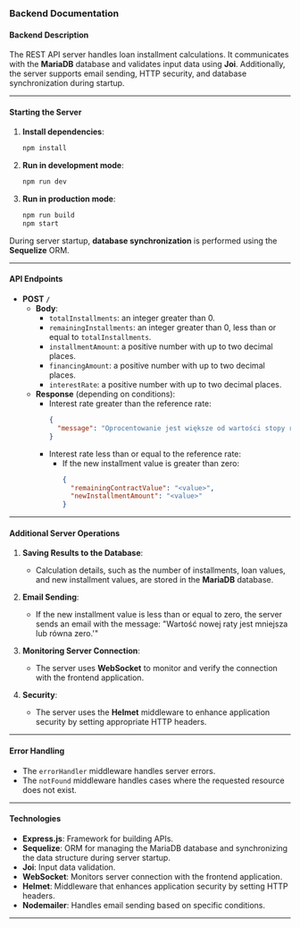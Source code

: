 ### Backend Documentation

#### **Backend Description**

The REST API server handles loan installment calculations. It communicates with the **MariaDB** database and validates input data using **Joi**. Additionally, the server supports email sending, HTTP security, and database synchronization during startup.

---

#### **Starting the Server**

1. **Install dependencies**:
   ```bash
   npm install
   ```
2. **Run in development mode**:
   ```bash
   npm run dev
   ```
3. **Run in production mode**:
   ```bash
   npm run build
   npm start
   ```

During server startup, **database synchronization** is performed using the **Sequelize** ORM.

---

#### **API Endpoints**

- **POST `/`**
  - **Body**:
    - `totalInstallments`: an integer greater than 0.
    - `remainingInstallments`: an integer greater than 0, less than or equal to `totalInstallments`.
    - `installmentAmount`: a positive number with up to two decimal places.
    - `financingAmount`: a positive number with up to two decimal places.
    - `interestRate`: a positive number with up to two decimal places.
  - **Response** (depending on conditions):
    - Interest rate greater than the reference rate:
      ```json
      {
        "message": "Oprocentowanie jest większe od wartości stopy referencyjnej."
      }
      ```
    - Interest rate less than or equal to the reference rate:
      - If the new installment value is greater than zero:
        ```json
        {
          "remainingContractValue": "<value>",
          "newInstallmentAmount": "<value>"
        }
        ```

---

#### **Additional Server Operations**

1. **Saving Results to the Database**:

   - Calculation details, such as the number of installments, loan values, and new installment values, are stored in the **MariaDB** database.

2. **Email Sending**:

   - If the new installment value is less than or equal to zero, the server sends an email with the message: "Wartość nowej raty jest mniejsza lub równa zero.'"

3. **Monitoring Server Connection**:

   - The server uses **WebSocket** to monitor and verify the connection with the frontend application.

4. **Security**:
   - The server uses the **Helmet** middleware to enhance application security by setting appropriate HTTP headers.

---

#### **Error Handling**

- The `errorHandler` middleware handles server errors.
- The `notFound` middleware handles cases where the requested resource does not exist.

---

#### **Technologies**

- **Express.js**: Framework for building APIs.
- **Sequelize**: ORM for managing the MariaDB database and synchronizing the data structure during server startup.
- **Joi**: Input data validation.
- **WebSocket**: Monitors server connection with the frontend application.
- **Helmet**: Middleware that enhances application security by setting HTTP headers.
- **Nodemailer**: Handles email sending based on specific conditions.

---
